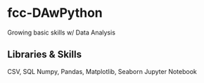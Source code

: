 # fcc-DAwPython
Growing basic skills w/ Data Analysis

## Libraries & Skills
CSV, SQL
Numpy, Pandas, Matplotlib, Seaborn
Jupyter Notebook